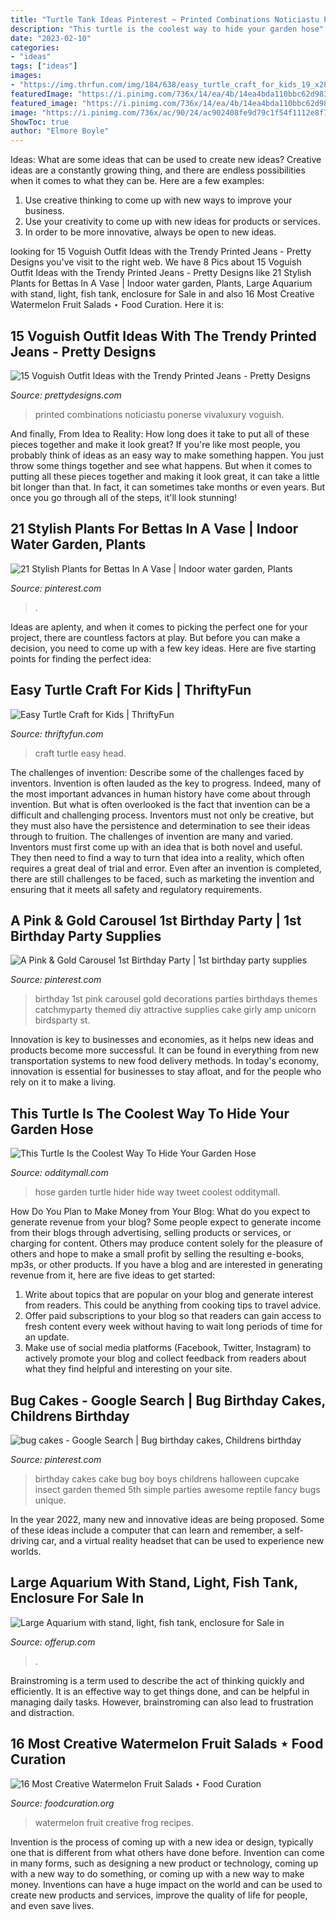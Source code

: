 ```yaml
---
title: "Turtle Tank Ideas Pinterest ~ Printed Combinations Noticiastu Ponerse Vivaluxury Voguish"
description: "This turtle is the coolest way to hide your garden hose"
date: "2023-02-10"
categories:
- "ideas"
tags: ["ideas"]
images:
- "https://img.thrfun.com/img/184/638/easy_turtle_craft_for_kids_19_x28.jpg"
featuredImage: "https://i.pinimg.com/736x/14/ea/4b/14ea4bda110bbc62d983edb2b68d96ed.jpg"
featured_image: "https://i.pinimg.com/736x/14/ea/4b/14ea4bda110bbc62d983edb2b68d96ed.jpg"
image: "https://i.pinimg.com/736x/ac/90/24/ac902408fe9d79c1f54f1112e8f7bc3e--st-birthday-parties-st-birthdays.jpg"
ShowToc: true
author: "Elmore Boyle"
---
```



Ideas: What are some ideas that can be used to create new ideas?
Creative ideas are a constantly growing thing, and there are endless possibilities when it comes to what they can be. Here are a few examples:
1. Use creative thinking to come up with new ways to improve your business.
2. Use your creativity to come up with new ideas for products or services.
3. In order to be more innovative, always be open to new ideas.

	

		
looking for 15 Voguish Outfit Ideas with the Trendy Printed Jeans - Pretty Designs you've visit to the right web. We have 8 Pics about 15 Voguish Outfit Ideas with the Trendy Printed Jeans - Pretty Designs like 21 Stylish Plants for Bettas In A Vase | Indoor water garden, Plants, Large Aquarium with stand, light, fish tank, enclosure for Sale in and also 16 Most Creative Watermelon Fruit Salads ⋆ Food Curation. Here it is:
		
    
## 15 Voguish Outfit Ideas With The Trendy Printed Jeans - Pretty Designs

<img loading=lazy src="https://www.prettydesigns.com/wp-content/uploads/2014/07/Printed-Pants-Outfit-Idea-with-Yellow-Blazer.jpg" onerror="this.onerror=null;this.src='https://tse2.mm.bing.net/th?id=OIP.dqJazmIM8bFluZTHS8hkFAHaLG&amp;pid=15.1';" alt="15 Voguish Outfit Ideas with the Trendy Printed Jeans - Pretty Designs">

_Source: prettydesigns.com_

>printed combinations noticiastu ponerse vivaluxury voguish. 

	

And finally, From Idea to Reality: How long does it take to put all of these pieces together and make it look great?
If you're like most people, you probably think of ideas as an easy way to make something happen. You just throw some things together and see what happens. But when it comes to putting all these pieces together and making it look great, it can take a little bit longer than that. In fact, it can sometimes take months or even years. But once you go through all of the steps, it'll look stunning!

    
## 21 Stylish Plants For Bettas In A Vase | Indoor Water Garden, Plants

<img loading=lazy src="https://i.pinimg.com/736x/14/ea/4b/14ea4bda110bbc62d983edb2b68d96ed.jpg" onerror="this.onerror=null;this.src='https://tse1.mm.bing.net/th?id=OIP.HFkNtb7M9jjFPAuNYpyl7AHaJ3&amp;pid=15.1';" alt="21 Stylish Plants for Bettas In A Vase | Indoor water garden, Plants">

_Source: pinterest.com_

>. 

	

Ideas are aplenty, and when it comes to picking the perfect one for your project, there are countless factors at play. But before you can make a decision, you need to come up with a few key ideas. Here are five starting points for finding the perfect idea:

    
## Easy Turtle Craft For Kids | ThriftyFun

<img loading=lazy src="https://img.thrfun.com/img/184/638/easy_turtle_craft_for_kids_19_x28.jpg" onerror="this.onerror=null;this.src='https://tse1.mm.bing.net/th?id=OIP.Zgh50Z6epTYdN-STI_Wa5gHaJ4&amp;pid=15.1';" alt="Easy Turtle Craft for Kids | ThriftyFun">

_Source: thriftyfun.com_

>craft turtle easy head. 

	

The challenges of invention: Describe some of the challenges faced by inventors.
Invention is often lauded as the key to progress. Indeed, many of the most important advances in human history have come about through invention. But what is often overlooked is the fact that invention can be a difficult and challenging process. Inventors must not only be creative, but they must also have the persistence and determination to see their ideas through to fruition.
The challenges of invention are many and varied. Inventors must first come up with an idea that is both novel and useful. They then need to find a way to turn that idea into a reality, which often requires a great deal of trial and error. Even after an invention is completed, there are still challenges to be faced, such as marketing the invention and ensuring that it meets all safety and regulatory requirements.

    
## A Pink &amp; Gold Carousel 1st Birthday Party | 1st Birthday Party Supplies

<img loading=lazy src="https://i.pinimg.com/736x/ac/90/24/ac902408fe9d79c1f54f1112e8f7bc3e--st-birthday-parties-st-birthdays.jpg" onerror="this.onerror=null;this.src='https://tse1.mm.bing.net/th?id=OIP.KncFvTTuq5n78E9p8EXCwQHaLH&amp;pid=15.1';" alt="A Pink &amp; Gold Carousel 1st Birthday Party | 1st birthday party supplies">

_Source: pinterest.com_

>birthday 1st pink carousel gold decorations parties birthdays themes catchmyparty themed diy attractive supplies cake girly amp unicorn birdsparty st. 

	

Innovation is key to businesses and economies, as it helps new ideas and products become more successful. It can be found in everything from new transportation systems to new food delivery methods. In today's economy, innovation is essential for businesses to stay afloat, and for the people who rely on it to make a living.

    
## This Turtle Is The Coolest Way To Hide Your Garden Hose

<img loading=lazy src="https://odditymall.com/includes/content/turtle-garden-hose-hider-0.jpg" onerror="this.onerror=null;this.src='https://tse4.mm.bing.net/th?id=OIP.GjIHnY-lMUWknnREWMCrvAHaGv&amp;pid=15.1';" alt="This Turtle Is the Coolest Way To Hide Your Garden Hose">

_Source: odditymall.com_

>hose garden turtle hider hide way tweet coolest odditymall. 

	

How Do You Plan to Make Money from Your Blog: What do you expect to generate revenue from your blog?
Some people expect to generate income from their blogs through advertising, selling products or services, or charging for content. Others may produce content solely for the pleasure of others and hope to make a small profit by selling the resulting e-books, mp3s, or other products. If you have a blog and are interested in generating revenue from it, here are five ideas to get started: 
1. Write about topics that are popular on your blog and generate interest from readers. This could be anything from cooking tips to travel advice.
2. Offer paid subscriptions to your blog so that readers can gain access to fresh content every week without having to wait long periods of time for an update.
3. Make use of social media platforms (Facebook, Twitter, Instagram) to actively promote your blog and collect feedback from readers about what they find helpful and interesting on your site.

    
## Bug Cakes - Google Search | Bug Birthday Cakes, Childrens Birthday

<img loading=lazy src="https://i.pinimg.com/736x/68/0b/ac/680bacf28d11ad41fae9c42ec1920f56.jpg" onerror="this.onerror=null;this.src='https://tse2.mm.bing.net/th?id=OIP.BHi7tbWP_wpytgZcFoNVEAHaLL&amp;pid=15.1';" alt="bug cakes - Google Search | Bug birthday cakes, Childrens birthday">

_Source: pinterest.com_

>birthday cakes cake bug boy boys childrens halloween cupcake insect garden themed 5th simple parties awesome reptile fancy bugs unique. 

	

In the year 2022, many new and innovative ideas are being proposed. Some of these ideas include a computer that can learn and remember, a self-driving car, and a virtual reality headset that can be used to experience new worlds.

    
## Large Aquarium With Stand, Light, Fish Tank, Enclosure For Sale In

<img loading=lazy src="https://images.offerup.com/Xs3T7w_g0ICGCjtDppDMIfeLfco=/600x800/812d/812dc7467baa4cbba2637072627f542e.jpg" onerror="this.onerror=null;this.src='https://tse1.mm.bing.net/th?id=OIP._5vXFYYCt2cyhQBso_KB1AHaJ4&amp;pid=15.1';" alt="Large Aquarium with stand, light, fish tank, enclosure for Sale in">

_Source: offerup.com_

>. 

	

Brainstroming is a term used to describe the act of thinking quickly and efficiently. It is an effective way to get things done, and can be helpful in managing daily tasks. However, brainstroming can also lead to frustration and distraction.

    
## 16 Most Creative Watermelon Fruit Salads ⋆ Food Curation

<img loading=lazy src="http://foodcuration.org/wp-content/uploads/2016/07/img_3446-683x1024.jpg" onerror="this.onerror=null;this.src='https://tse2.mm.bing.net/th?id=OIP.xiR1zqHYaHi-divp46IVDgHaLG&amp;pid=15.1';" alt="16 Most Creative Watermelon Fruit Salads ⋆ Food Curation">

_Source: foodcuration.org_

>watermelon fruit creative frog recipes. 

	

Invention is the process of coming up with a new idea or design, typically one that is different from what others have done before. Invention can come in many forms, such as designing a new product or technology, coming up with a new way to do something, or coming up with a new way to make money. Inventions can have a huge impact on the world and can be used to create new products and services, improve the quality of life for people, and even save lives.


